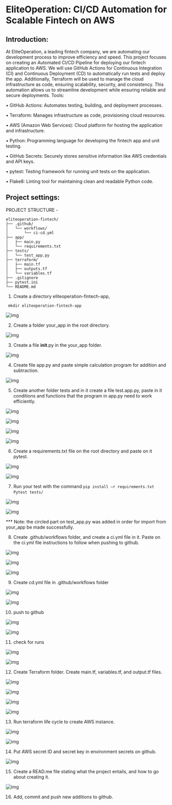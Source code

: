 # EliteOperation: CI/CD Automation for Scalable Fintech on AWS

## Introduction:

At EliteOperation, a leading fintech company, we are automating our development process to improve efficiency and speed. This project focuses on creating an Automated CI/CD Pipeline for deploying our fintech application to AWS. We will use GitHub Actions for Continuous Integration (CI) and Continuous Deployment (CD) to automatically run tests and deploy the app. Additionally, Terraform will be used to manage the cloud infrastructure as code, ensuring scalability, security, and consistency. This automation allows us to streamline development while ensuring reliable and secure deployments.
Tools:

•	GitHub Actions: Automates testing, building, and deployment processes.

•	Terraform: Manages infrastructure as code, provisioning cloud resources.

•	AWS (Amazon Web Services): Cloud platform for hosting the application and infrastructure.

•	Python: Programming language for developing the fintech app and unit testing.

•	GitHub Secrets: Securely stores sensitive information like AWS credentials and API keys.

•	pytest: Testing framework for running unit tests on the application.

•	Flake8: Linting tool for maintaining clean and readable Python code.

## Project settings:
PROJECT STRUCTURE -





```
eliteoperation-fintech/
├── .github/
│   └── workflows/
│       └── ci-cd.yml
├── app/
│   ├── main.py
│   └── requirements.txt
├── tests/
│   └── test_app.py
├── terraform/
│   ├── main.tf
│   ├── outputs.tf
│   └── variables.tf
├── .gitignore
├── pytest.ini
└── README.md
```





1.	Create a directory eliteoperation-fintech-app, 

``` mkdir eliteoperation-fintech-app```





![img](img5/img1.png)





2.	Create a folder your_app in the root directory. 





![img](img5/img2.png)





3.	Create a file __init__.py in the your_app folder.





![img](img5/img3.png)





4.	Create file app.py and paste simple calculation program for addition and subtraction.





![img](img5/img4.png)





5.	Create another folder tests and in it create a file test.app.py, paste in it conditions and functions that the program in app.py need to work efficiently.





![img](img5/img5.png)





![img](img5/img6.png)





![img](img5/img7.png)





![img](img5/img8.png)





6.	Create a requirements.txt file on the root directory and paste on it pytest.





![img](img5/img9.png)





![img](img5/img10.png)





7.	Run your test with the command            ```pip install –r requirements.txt```
```Pytest tests/```





![img](img5/img11.png)





![img](img5/img13.png)





*** Note: the circled part on test_app.py was added in order for import from your_app be made successfully.


8.	Create .github/workflows folder, and create a ci.yml file in it. Paste on the ci.yml file instructions to follow when pushing to github.





![img](img5/img14.png)





![img](img5/img15.png)





![img](img5/img16.png)





9.	Create cd.yml file in .github/workflows folder





![img](img5/img17.png)





![img](img5/img18.png)





10.	push to github 





![img](img5/img19.png)





![img](img5/img20.png)





11.	check for runs





![img](img5/img21.png)





![img](img5/img22.png)





12.	Create Terraform folder. Create main.tf, variables.tf, and output.tf files.





![img](img5/img23.png)





![img](img5/img24.png)





![img](img5/img25.png)





![img](img5/img26.png)





13.	Run terraform life cycle to create AWS instance.





![img](img5/img27.png)





![img](img5/img28.png)





14.	Put AWS secret ID and secret key in environment secrets on github.





![img](img5/img29.png)





15.	Create a READ.me file stating what the project entails, and how to go about creating it.





![img](img5/img30.png)





16.	 Add, commit and push new additions to github.





